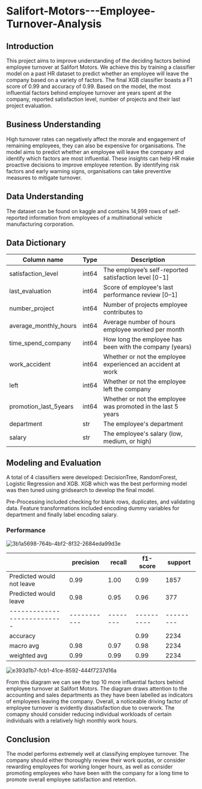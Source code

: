 # Salifort-Motors---Employee-Turnover-Analysis


## Introduction 
This project aims to improve understanding of the deciding factors behind employee turnover at Salifort Motors. We achieve this by training a classifier model on a past HR dataset to predict whether an employee will leave the company based on a variety of factors. The final XGB classifier boasts a F1 score of 0.99 and accuracy of 0.99. Based on the model, the most influential factors behind employee turnover are years spent at the company, reported satisfaction level, number of projects and their last project evaluation.  

## Business Understanding 
High turnover rates can negatively affect the morale and engagement of remaining employees, they can also be expensive for organisations. The model aims to predict whether an employee will leave the company and identify which factors are most influential. These insights can help HR make proactive decisions to improve employee retention. By identifying risk factors and early warning signs, organisations can take preventive measures to mitigate turnover. 


## Data Understanding 
The dataset can be found on kaggle and contains 14,999 rows of self-reported information from employees of a multinational vehicle manufacturing corporation. 

## Data Dictionary 
| Column name            | Type   | Description                                                  |
|------------------------|--------|--------------------------------------------------------------|
| satisfaction_level     | int64  | The employee’s self-reported satisfaction level [0-1]        |
| last_evaluation        | int64  | Score of employee's last performance review [0–1]            |
| number_project         | int64  | Number of projects employee contributes to                   |
| average_monthly_hours  | int64  | Average number of hours employee worked per month            |
| time_spend_company     | int64  | How long the employee has been with the company (years)      |
| work_accident          | int64  | Whether or not the employee experienced an accident at work  |
| left                   | int64  | Whether or not the employee left the company                 |
| promotion_last_5years  | int64  | Whether or not the employee was promoted in the last 5 years |
| department             | str    | The employee's department                                    |
| salary                 | str    | The employee's salary (low, medium, or high)                 |

## Modeling and Evaluation  
A total of 4 classifiers were developed: DecisionTree, RandomForest, Logistic Regression and XGB. XGB which was the best performing model was then tuned using gridsearch to develop the final model. 

Pre-Processing included checking for blank rows, duplicates, and validating data. Feature transformations included encoding dummy variables for department and finally label encoding salary. 

### Performance
![3b1a5698-764b-4bf2-8f32-2684eda99d3e](https://github.com/felix553/Salifort-Motors---Employee-Turnover-Analysis/assets/81670336/a344b5ac-6b10-40f0-8c16-f972d9d4e46b)

|                           | precision | recall | f1-score | support |
|---------------------------|-----------|--------|----------|---------|
| Predicted would not leave |    0.99   |  1.00  |   0.99   |   1857  |
| Predicted would leave     |    0.98   |  0.95  |   0.96   |    377  |
|---------------------------|-----------|--------|----------|---------|
|        accuracy           |           |        |   0.99   |   2234  |
|       macro avg           |    0.98   |  0.97  |   0.98   |   2234  |
|    weighted avg           |    0.99   |  0.99  |   0.99   |   2234  |


![e393d1b7-fcb1-41ce-8592-444f7237d16a](https://github.com/felix553/Salifort-Motors---Employee-Turnover-Analysis/assets/81670336/8d47c2a0-9510-483d-aaaa-a9b87e9614e1)

From this diagram we can see the top 10 more influential factors behind employee turnover at Salifort Motors. The diagram draws attention to the accounting and sales departments as they have been labelled as indicators of employees leaving the company. Overall, a noticeable driving factor of employee turnover is evidently dissatisfaction due to overwork. The comapny should consider reducing individual workloads of certain individuals with a relatively high monthly work hours. 


## Conclusion 
The model performs extremely well at classifying employee turnover. The company should either thoroughly review their work quotas, or consider rewarding employees for working longer hours, as well as consider promoting employees who have been with the company for a long time to promote overall employee satisfaction and retention. 

